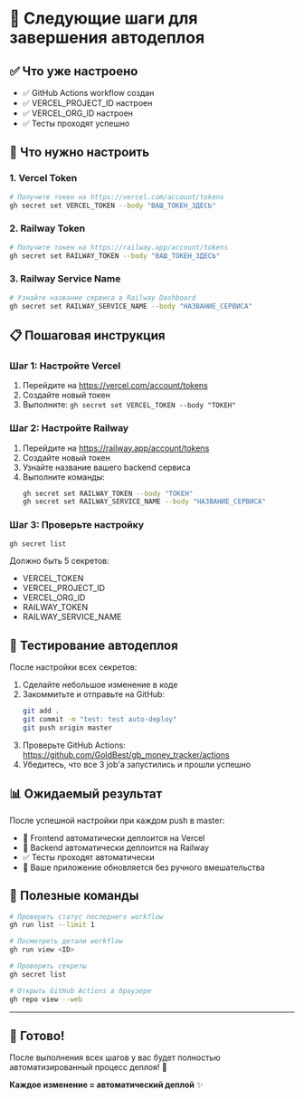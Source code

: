 # 🚀 Следующие шаги для завершения автодеплоя

## ✅ Что уже настроено

- ✅ GitHub Actions workflow создан
- ✅ VERCEL_PROJECT_ID настроен
- ✅ VERCEL_ORG_ID настроен
- ✅ Тесты проходят успешно

## 🔐 Что нужно настроить

### 1. Vercel Token
```bash
# Получите токен на https://vercel.com/account/tokens
gh secret set VERCEL_TOKEN --body "ВАШ_ТОКЕН_ЗДЕСЬ"
```

### 2. Railway Token
```bash
# Получите токен на https://railway.app/account/tokens
gh secret set RAILWAY_TOKEN --body "ВАШ_ТОКЕН_ЗДЕСЬ"
```

### 3. Railway Service Name
```bash
# Узнайте название сервиса в Railway Dashboard
gh secret set RAILWAY_SERVICE_NAME --body "НАЗВАНИЕ_СЕРВИСА"
```

## 📋 Пошаговая инструкция

### Шаг 1: Настройте Vercel
1. Перейдите на https://vercel.com/account/tokens
2. Создайте новый токен
3. Выполните: `gh secret set VERCEL_TOKEN --body "ТОКЕН"`

### Шаг 2: Настройте Railway
1. Перейдите на https://railway.app/account/tokens
2. Создайте новый токен
3. Узнайте название вашего backend сервиса
4. Выполните команды:
   ```bash
   gh secret set RAILWAY_TOKEN --body "ТОКЕН"
   gh secret set RAILWAY_SERVICE_NAME --body "НАЗВАНИЕ_СЕРВИСА"
   ```

### Шаг 3: Проверьте настройку
```bash
gh secret list
```

Должно быть 5 секретов:
- VERCEL_TOKEN
- VERCEL_PROJECT_ID
- VERCEL_ORG_ID
- RAILWAY_TOKEN
- RAILWAY_SERVICE_NAME

## 🧪 Тестирование автодеплоя

После настройки всех секретов:

1. Сделайте небольшое изменение в коде
2. Закоммитьте и отправьте на GitHub:
   ```bash
   git add .
   git commit -m "test: test auto-deploy"
   git push origin master
   ```
3. Проверьте GitHub Actions: https://github.com/GoldBest/gb_money_tracker/actions
4. Убедитесь, что все 3 job'а запустились и прошли успешно

## 📊 Ожидаемый результат

После успешной настройки при каждом push в master:
- 🚀 Frontend автоматически деплоится на Vercel
- 🚂 Backend автоматически деплоится на Railway
- ✅ Тесты проходят автоматически
- 📱 Ваше приложение обновляется без ручного вмешательства

## 🔧 Полезные команды

```bash
# Проверить статус последнего workflow
gh run list --limit 1

# Посмотреть детали workflow
gh run view <ID>

# Проверить секреты
gh secret list

# Открыть GitHub Actions в браузере
gh repo view --web
```

---

## 🎯 Готово!

После выполнения всех шагов у вас будет полностью автоматизированный процесс деплоя! 🚀

**Каждое изменение = автоматический деплой** ✨
